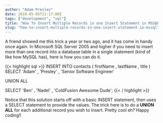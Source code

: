 ```yaml
---
author: "Adam Presley"
date: 2010-05-05T21:17:00Z
tags: ["development", "sql"]
title: "How To Insert Multiple Records in one Insert Statement in MSSQL"
slug: "how-to-insert-multiple-records-in-one-insert-statement-in-mssql"
---
```


A friend showed me this trick a year or two ago, and it has come in
handy once again. In Microsoft SQL Server 2005 and higher if you need to
insert more than one record into a database table in a single statement
(kind of like how MySQL has), here is how you can do it.

{{< highlight sql >}}
INSERT INTO contacts (
    firstName
    , lastName
    , title
)
SELECT
    'Adam'
    , 'Presley'
    , 'Senior Software Engineer'

UNION ALL

SELECT
    'Ben'
    , 'Nadel'
    , 'ColdFusion Awesome Dude';
{{< / highlight >}}

Notice that this solution starts off with a basic INSERT statement, then
uses a SELECT statement to provide the values. The trick here is to do a
**UNION ALL** for each additional record you wish to insert. Pretty cool
eh? Happy coding!!

